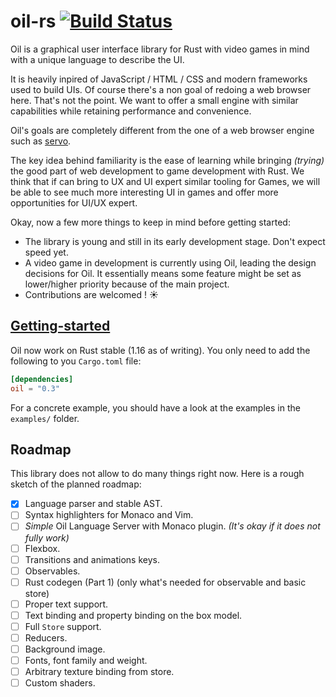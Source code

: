 # oil-rs [![Build Status](https://travis-ci.org/oil-lang/oil-rs.svg?branch=master)](https://travis-ci.org/oil-lang/oil-rs)

Oil is a graphical user interface library for Rust with video games in mind with
a unique language to describe the UI.

It is heavily inpired of JavaScript / HTML / CSS and modern frameworks used to
build UIs. Of course there's a non goal of redoing a web browser here.
That's not the point. We want to offer a small engine with similar capabilities
while retaining performance and convenience.

Oil's goals are completely different from the one of a web browser engine such as
[servo](https://github.com/servo/servo).

The key idea behind familiarity is the ease of learning while bringing *(trying)* the good part
of web development to game development with Rust. We think that if can bring
to UX and UI expert similar tooling for Games, we will be able to see much more
interesting UI in games and offer more opportunities for UI/UX expert.

Okay, now a few more things to keep in mind before getting started:

* The library is young and still in its early development stage. Don't expect speed yet.
* A video game in development is currently using Oil, leading the design decisions for Oil.
  It essentially means some feature might be set as lower/higher priority because of the main project.
* Contributions are welcomed ! :sunny:

## [Getting-started](http://oil-lang.github.io/#getting-started)

Oil now work on Rust stable (1.16 as of writing). You only need to add the following
to you `Cargo.toml` file:

```toml
[dependencies]
oil = "0.3"
```

For a concrete example, you should have a look at the examples in the `examples/` folder.

## Roadmap

This library does not allow to do many things right now. Here is a rough sketch
of the planned roadmap:

  * [x] Language parser and stable AST.
  * [ ] Syntax highlighters for Monaco and Vim.
  * [ ] *Simple* Oil Language Server with Monaco plugin. *(It's okay if it does not fully work)*
  * [ ] Flexbox.
  * [ ] Transitions and animations keys.
  * [ ] Observables.
  * [ ] Rust codegen (Part 1) (only what's needed for observable and basic store)
  * [ ] Proper text support.
  * [ ] Text binding and property binding on the box model.
  * [ ] Full `Store` support.
  * [ ] Reducers.
  * [ ] Background image.
  * [ ] Fonts, font family and weight.
  * [ ] Arbitrary texture binding from store.
  * [ ] Custom shaders.
